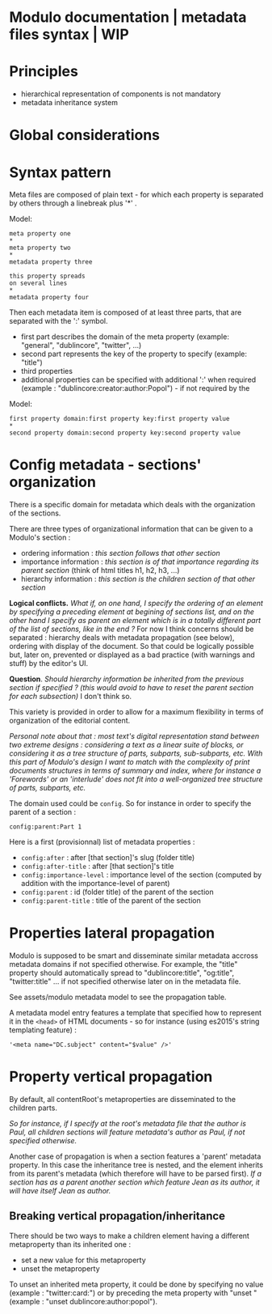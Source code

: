 Modulo documentation | metadata files syntax | WIP
=================

# Principles

* hierarchical representation of components is not mandatory
* metadata inheritance system

# Global considerations

# Syntax pattern

Meta files are composed of plain text - for which each property is separated by others through a linebreak plus '*' .

Model:
```
meta property one
*
meta property two
*
metadata property three

this property spreads 
on several lines
*
metadata property four
```

Then each metadata item is composed of at least three parts, that are separated with the ':' symbol.

* first part describes the domain of the meta property (example: "general", "dublincore", "twitter", ...)
* second part represents the key of the property to specify (example: "title")
* third properties
* additional properties can be specified with additional ':' when required (example : "dublincore:creator:author:Popol") - if not required by the 

Model:
```
first property domain:first property key:first property value
*
second property domain:second property key:second property value
```

# Config metadata - sections' organization

There is a specific domain for metadata which deals with the organization of the sections.

There are three types of organizational information that can be given to a Modulo's section :
* ordering information : *this section follows that other section*
* importance information : *this section is of that importance regarding its parent section* (think of html titles h1, h2, h3, ...)
* hierarchy information : *this section is the children section of that other section*

**Logical conflicts.** *What if, on one hand, I specify the ordering of an element by specifying a preceding element at begining of sections list, and on the other hand I specify as parent an element which is in a totally different part of the list of sections, like in the end ?*
For now I think concerns should be separated : hierarchy deals with metadata propagation (see below), ordering with display of the document. So that could be logically possible but, later on, prevented or displayed as a bad practice (with warnings and stuff) by the editor's UI.

**Question**. *Should hierarchy information be inherited from the previous section if specified ? (this would avoid to have to reset the parent section for each subsection)*
I don't think so.

This variety is provided in order to allow for a maximum flexibility in terms of organization of the editorial content. 

*Personal note about that : most text's digital representation stand between two extreme designs : considering a text as a linear suite of blocks, or considering it as a tree structure of parts, subparts, sub-subparts, etc. With this part of Modulo's design I want to match with the complexity of print documents structures in terms of summary and index, where for instance a 'Forewords' or an 'interlude' does not fit into a well-organized tree structure of parts, subparts, etc.*


The domain used could be ``config``. So for instance in order to specify the parent of a section :
```
config:parent:Part 1
```

Here is a first (provisionnal) list of metadata properties :
* ``config:after`` : after [that section]'s slug (folder title)
* ``config:after-title`` : after [that section]'s title
* ``config:importance-level`` : importance level of the section (computed by addition with the importance-level of parent)
* ``config:parent`` : id (folder title) of the parent of the section
* ``config:parent-title`` : title of the parent of the section

# Properties lateral propagation

Modulo is supposed to be smart and disseminate similar metadata accross metadata domains if not specified otherwise. For example, the "title" property should automatically spread to "dublincore:title", "og:title", "twitter:title" ... if not specified otherwise later on in the metadata file.

See assets/modulo metadata model to see the propagation table.

A metadata model entry features a template that specified how to represent it in the ``<head>`` of HTML documents - so for instance (using es2015's string templating feature) :
```
'<meta name="DC.subject" content="$value" />'
```

# Property vertical propagation

By default, all contentRoot's metaproperties are disseminated to the children parts.

*So for instance, if I specify at the root's metadata file that the author is Paul, all children sections will feature metadata's author as Paul, if not specified otherwise.*

Another case of propagation is when a section features a 'parent' metadata property. In this case the inheritance tree is nested, and the element inherits from its parent's metadata (which therefore will have to be parsed first). *If a section has as a parent another section which feature Jean as its author, it will have itself Jean as author.*


## Breaking vertical propagation/inheritance

There should be two ways to make a children element having a different metaproperty than its inherited one :
* set a new value for this metaproperty
* unset the metaproperty

To unset an inherited meta property, it could be done by specifying no value (example : "twitter:card:") or by preceding the meta property with "unset " (example : "unset dublincore:author:popol").

